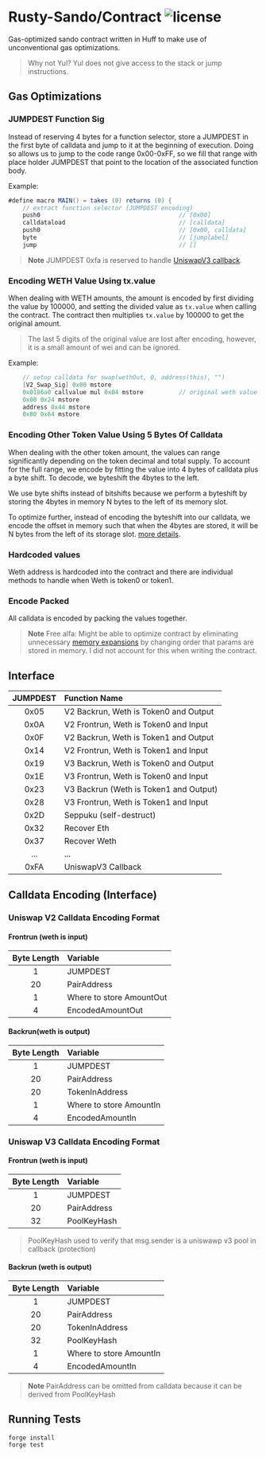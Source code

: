 # Rusty-Sando/Contract ![license](https://img.shields.io/badge/License-MIT-green.svg?label=license)

Gas-optimized sando contract written in Huff to make use of unconventional gas optimizations.

> Why not Yul? Yul does not give access to the stack or jump instructions.

## Gas Optimizations

### JUMPDEST Function Sig
Instead of reserving 4 bytes for a function selector, store a JUMPDEST in the first byte of calldata and jump to it at the beginning of execution. Doing so allows us to jump to the code range 0x00-0xFF, so we fill that range with place holder JUMPDEST that point to the location of the associated function body.

Example:
```as
#define macro MAIN() = takes (0) returns (0) {
    // extract function selector (JUMPDEST encoding)
    push0                                       // [0x00]
    calldataload                                // [calldata]
    push0                                       // [0x00, calldata]
    byte                                        // [jumplabel]
    jump                                        // []
```

> **Note**
> JUMPDEST 0xfa is reserved to handle [UniswapV3 callback](https://docs.uniswap.org/contracts/v3/reference/core/interfaces/callback/IUniswapV3SwapCallback).

### Encoding WETH Value Using tx.value
When dealing with WETH amounts, the amount is encoded by first dividing the value by 100000, and setting the divided value as `tx.value` when calling the contract. The contract then multiplies `tx.value` by 100000 to get the original amount.

> The last 5 digits of the original value are lost after encoding, however, it is a small amount of wei and can be ignored.

Example:
```as
    // setup calldata for swap(wethOut, 0, address(this), "")
    [V2_Swap_Sig] 0x00 mstore
    0x0186a0 callvalue mul 0x04 mstore          // original weth value is decoded here by doing `100000 * callvalue`
    0x00 0x24 mstore
    address 0x44 mstore
    0x80 0x64 mstore
```

### Encoding Other Token Value Using 5 Bytes Of Calldata
When dealing with the other token amount, the values can range significantly depending on the token decimal and total supply. To account for the full range, we encode by fitting the value into 4 bytes of calldata plus a byte shift. To decode, we byteshift the 4bytes to the left.

We use byte shifts instead of bitshifts because we perform a byteshift by storing the 4bytes in memory N bytes to the left of its memory slot.

To optimize further, instead of encoding the byteshift into our calldata, we encode the offset in memory such that when the 4bytes are stored, it will be N bytes from the left of its storage slot. [more details](https://github.com/mouseless-eth/rusty-sando/blob/3b17b30340f6ef3558be5e505e55a1eb2fe8ca36/contract/test/misc/SandoCommon.sol#L11).

### Hardcoded values
Weth address is hardcoded into the contract and there are individual methods to handle when Weth is token0 or token1.

### Encode Packed
All calldata is encoded by packing the values together.

> **Note**
> Free alfa: Might be able to optimize contract by eliminating unnecessary [memory expansions](https://www.evm.codes/about#memoryexpansion) by changing order that params are stored in memory. I did not account for this when writing the contract.

## Interface

| JUMPDEST  | Function Name |
| :-------------: | :------------- |
| 0x05  | V2 Backrun, Weth is Token0 and Output  |
| 0x0A  | V2 Frontrun, Weth is Token0 and Input  |
| 0x0F  | V2 Backrun, Weth is Token1 and Output  |
| 0x14  | V2 Frontrun, Weth is Token1 and Input |
| 0x19  | V3 Backrun, Weth is Token0 and Output |
| 0x1E  | V3 Frontrun, Weth is Token0 and Input  |
| 0x23  | V3 Backrun (Weth is Token1 and Output) |
| 0x28  | V3 Frontrun, Weth is Token1 and Input  |
| 0x2D  | Seppuku (self-destruct)  |
| 0x32  | Recover Eth  |
| 0x37  | Recover Weth  |
| ...  | ...  |
| 0xFA  | UniswapV3 Callback  |


## Calldata Encoding (Interface)
### Uniswap V2 Calldata Encoding Format

#### Frontrun (weth is input)
| Byte Length  | Variable |
| :-------------: | :------------- |
| 1 | JUMPDEST  |
| 20 | PairAddress  |
| 1 | Where to store AmountOut  |
| 4 | EncodedAmountOut  |

#### Backrun(weth is output)
| Byte Length  | Variable |
| :-------------: | :------------- |
| 1 | JUMPDEST  |
| 20 | PairAddress  |
| 20 | TokenInAddress  |
| 1 | Where to store AmountIn  |
| 4 | EncodedAmountIn |

### Uniswap V3 Calldata Encoding Format

#### Frontrun (weth is input)
| Byte Length  | Variable |
| :-------------: | :------------- |
| 1 | JUMPDEST  |
| 20 | PairAddress  |
| 32 | PoolKeyHash  |
> PoolKeyHash used to verify that msg.sender is a uniswawp v3 pool in callback (protection)

#### Backrun (weth is output)
| Byte Length  | Variable |
| :-------------: | :------------- |
| 1 | JUMPDEST  |
| 20 | PairAddress  |
| 20 | TokenInAddress  |
| 32 | PoolKeyHash  |
| 1 | Where to store AmountIn  |
| 4 | EncodedAmountIn  |

> **Note**
> PairAddress can be omitted from calldata because it can be derived from PoolKeyHash

## Running Tests
```console
forge install
forge test
```
